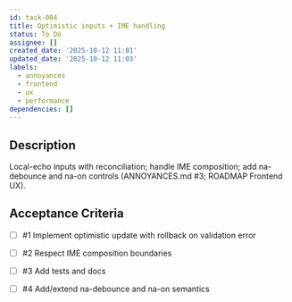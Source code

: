 ```yaml
---
id: task-004
title: Optimistic inputs + IME handling
status: To Do
assignee: []
created_date: '2025-10-12 11:01'
updated_date: '2025-10-12 11:03'
labels:
  - annoyances
  - frontend
  - ux
  - performance
dependencies: []
---
```


## Description

<!-- SECTION:DESCRIPTION:BEGIN -->
Local-echo inputs with reconciliation; handle IME composition; add na-debounce and na-on controls (ANNOYANCES.md #3; ROADMAP Frontend UX).
<!-- SECTION:DESCRIPTION:END -->

## Acceptance Criteria
<!-- AC:BEGIN -->
- [ ] #1 Implement optimistic update with rollback on validation error
- [ ] #2 Respect IME composition boundaries
- [ ] #3 Add tests and docs

- [ ] #4 Add/extend na-debounce and na-on semantics
<!-- AC:END -->

